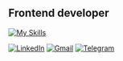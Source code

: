 ## Frontend developer

[![My Skills](https://skillicons.dev/icons?i=js,ts,next,react,scss,html,vite,webpack,git)](https://skillicons.dev)

[![LinkedIn](https://img.shields.io/badge/linkedin-%230077B5.svg?style=for-the-badge&logo=linkedin&logoColor=white&link=https://www.linkedin.com/in/akovalik/)](https://www.linkedin.com/in/akovalik)
[![Gmail](https://img.shields.io/badge/Gmail-D14836?style=for-the-badge&logo=gmail&logoColor=white&link=mailto:annakovalik1@gmail.com)](mailto:annakovalik1@gmail.com)
[![Telegram](https://img.shields.io/badge/Telegram-2CA5E0?style=for-the-badge&logo=telegram&logoColor=white&link=https://t.me/annakovalik)](https://t.me/annakovalik)


